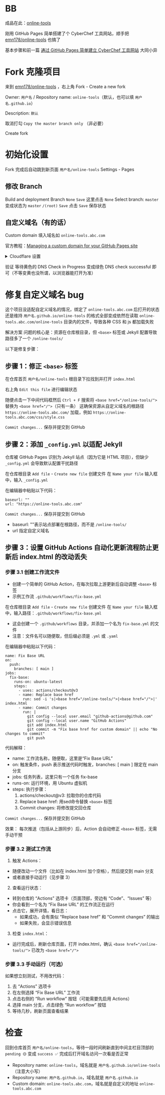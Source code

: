 <!-- ##{"timestamp":1743617776}## -->

# BB
成品在此：[online-tools](https://online-tools.klein.blue/)

刚用 GitHub Pages 简单搭建了个 CyberChef 工具网站，顺手把 [emn178/online-tools](https://github.com/emn178/online-tools) 也搞了

基本步骤和前一篇 [通过 GitHub Pages 简单建立 CyberChef 工具网站](https://international.klein.blue/post/19.html) 大同小异

# Fork 克隆项目
来到 [emn178/online-tools](https://github.com/emn178/online-tools) ，右上角 Fork - Create a new fork

Owner: `用户名` / Repository name: `online-tools`（默认，也可以填 `用户名.github.io`）

Description: `默认`

取消打勾 `Copy the master branch only` （非必要）

Create fork

# 初始化设置
Fork 完成后自动跳到新页面 `用户名/online-tools`
Settings - Pages

## 修改 Branch
Build and deployment
Branch
`None` `Save` 这里点击 `None`
Select branch: `master`
变成状态为
`master` `/(root)` `Save`
点击 `Save` 保存状态

## 自定义域名（有的话）
Custom domain
填入域名如 `online-tools.abc.com`

官方教程：[Managing a custom domain for your GitHub Pages site](https://docs.github.com/en/pages/configuring-a-custom-domain-for-your-github-pages-site/managing-a-custom-domain-for-your-github-pages-site)

<details><summary>Cloudflare 设置</summary> 

以 Cloudflare 为例，其它大同小异

情况1和情况2的 DNS 记录本身并不冲突，可同时存在，实现 `abc.com` 和 `online-tools.abc.com` 分别指向两个不同仓库内的 GihHub Pages 项目

### 情况1. 二级域名直接做 GitHub Pages 的 online-tools 项目地址
如 `abc.com` 这种

域名 - DNS - Add record 添加记录
| Type: A | Name: @ | IPv4 address: 185.199.108.153 | Proxy status: Proxied | TTL: Auto |
| :-------: | :---------: | :--------------------------------: | :----------------------: | :---------: |
| Type: A | Name: @ | IPv4 address: 185.199.109.153 | Proxy status: Proxied | TTL: Auto |
| Type: A | Name: @ | IPv4 address: 185.199.110.153 | Proxy status: Proxied | TTL: Auto |
| Type: A | Name: @ | IPv4 address: 185.199.111.153 | Proxy status: Proxied | TTL: Auto |

GitHub 仓库
Settings - Pages - Custom domain: `abc.com`（不需要带 http:// 或 https:// 前缀）
Save

### 情况2. 三级域名做 GitHub Pages 的 online-tools 项目地址
如 `www.abc.com` 或 `online-tools.abc.com` 或 `ot.abc.com`

域名 - DNS - Add record 添加记录
`| Type: CNAME | Name: online-tools | Target: 用户名.github.io | Proxy status: Proxied | TTL: Auto |`
或先添加情况1的 DNS记录，然后直接
`| Type: CNAME | Name: online-tools | Target: @ | Proxy status: Proxied | TTL: Auto |`

GitHub 仓库
Settings - Pages - Custom domain: `online-tools.abc.com`（不需要带 http:// 或 https:// 前缀）
Save

</details>

验证
等待黄色的 DNS Check in Progress 变成绿色 DNS check successful 即可（不等变黄也没所谓，以浏览器能打开为准）


# 修复自定义域名 bug
这个项目没适配自定义域名的情况，绑定了 `online-tools.abc.com` 后打开的状态还是维持 `用户名.github.io/online-tools` 的格式全部变成依然在读取 `online-tools.abc.com/online-tools` 目录内的文件，导致各种 CSS 和 js 都加载失败

解决方案
问题的核心是：资源在仓库根目录，但 `<base>` 标签或 Jekyll 配置导致路径多了一个 `/online-tools/`

以下是修复步骤：

## 步骤 1：修正 `<base>` 标签
在仓库首页 `用户名/online-tools` 根目录下拉找到并打开 `index.html`

右上角 `Edit this file` 进行编辑状态

随便点击一下中间代码框然后 `Ctrl + F` 搜索将 `<base href="/online-tools/">` 替换为 `<base href="/">`（只有一条）
这确保资源从自定义域名的根路径 `https://online-tools.abc.com/` 加载，例如 `https://online-tools.abc.com/css/style.css`

`Commit changes...` 保存并提交到  GitHub

## 步骤 2：添加 `_config.yml` 以适配 Jekyll
仓库被 GitHub Pages 识别为 Jekyll 站点（因为它是 HTML 项目），但缺少 `_config.yml` 会导致默认配置干扰路径

在仓库根目录 `Add file` - `Create new file` 创建文件
在 `Name your file` 输入框中，输入 `_config.yml`

在编辑器中粘贴以下代码：

```
baseurl: ""
url: "https://online-tools.abc.com"
```

`Commit changes...` 保存并提交到 GitHub

- baseurl: ""表示站点部署在根路径，而不是 `/online-tools/`
- url 指定自定义域名

## 步骤 3：设置 GitHub Actions 自动化更新流程防止更新后 index.html 的改动丢失
### 步骤 3.1 创建工作流文件
- 创建一个简单的 GitHub Action，在每次拉取上游更新后自动调整 `<base>` 标签
- 示例工作流 `.github/workflows/fix-base.yml`

在仓库根目录 `Add file` - `Create new file` 创建文件
在 `Name your file` 输入框中，输入路径：`.github/workflows/fix-base.yml`

- 这会创建一个 `.github/workflows` 目录，并添加一个名为 `fix-base.yml` 的文件
- 注意：文件名可以随便取，但后缀必须是 `.yml` 或 `.yaml`

在编辑器中粘贴以下代码：

```
name: Fix Base URL
on:
  push:
    branches: [ main ]
jobs:
  fix-base:
    runs-on: ubuntu-latest
    steps:
      - uses: actions/checkout@v3
      - name: Replace base href
        run: sed -i 's|<base href="/online-tools/">|<base href="/">|' index.html
      - name: Commit changes
        run: |
          git config --local user.email "github-actions@github.com"
          git config --local user.name "GitHub Actions"
          git add index.html
          git commit -m "Fix base href for custom domain" || echo "No changes to commit"
          git push
```

代码解释：
- name: 工作流名称，随便取，这里是“Fix Base URL”
- on: 触发条件，push 表示推送代码时触发，branches: [ main ] 限定在 main 分支
- jobs: 任务列表，这里只有一个任务 fix-base
- runs-on: 运行环境，用 Ubuntu 虚拟机
- steps: 执行步骤：
  1. actions/checkout@v3: 拉取你的仓库代码
  2. Replace base href: 用sed命令替换 `<base>` 标签
  3. Commit changes: 将修改提交回仓库

`Commit changes...` 保存并提交到 GitHub

效果：
每次推送（包括从上游同步）后，Action 会自动修正 `<base>` 标签，无需手动干预

### 步骤 3.2 测试工作流
1. 触发 Actions：
- 随便改动一个文件（比如在 index.html 加个空格），然后提交到 main 分支
- 或者直接手动运行（见步骤 3）

2. 查看运行状态：
- 转到仓库的 “Actions” 选项卡（页面顶部，旁边有 “Code”、“Issues” 等）
- 你会看到一个名为 “Fix Base URL” 的工作流正在运行
- 点击它，展开详情，看日志：
  - 如果成功，会有类似 “Replace base href” 和 “Commit changes” 的输出
  - 如果失败，会显示错误信息

3. 检查 `index.html`：
- 运行完成后，刷新仓库页面，打开 index.html，确认 `<base href="/online-tools/">` 已改为 `<base href="/">`

### 步骤 3.3 手动运行（可选）
如果想立刻测试，不用改代码：
1. 去 “Actions” 选项卡
2. 在左侧选择 “Fix Base URL” 工作流
3. 点击右侧的 “Run workflow” 按钮（可能需要先启用 Actions）
4. 选择 main 分支，点击绿色 “Run workflow” 按钮
5. 等待几秒，刷新页面查看结果

# 检查
回到仓库首页 `用户名/online-tools`，等待一段时间刷新直到中间主栏目顶部的 `pending 🟡` 变成 `success ✅`
完成后打开域名访问一次看是否正常

- Repository name: `online-tools`，域名就是 `用户名.github.io/online-tools`（注意大小写）
- Repository name: `用户名.github.io`，域名就是 `用户名.github.io`
- Custom domain: `online-tools.abc.com`，域名就是自定义的地址 `online-tools.abc.com`
